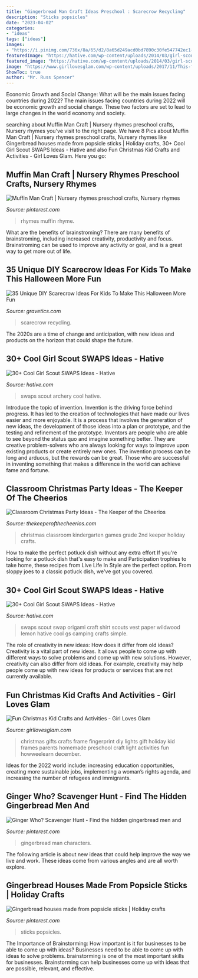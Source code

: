 ```yaml
---
title: "Gingerbread Man Craft Ideas Preschool : Scarecrow Recycling"
description: "Sticks popsicles"
date: "2023-04-02"
categories:
- "ideas"
tags: ["ideas"]
images:
- "https://i.pinimg.com/736x/8a/65/d2/8a65d249acd0bd7890c30fe547742ec1--popsicle-sticks-popsicles.jpg"
featuredImage: "https://hative.com/wp-content/uploads/2014/03/girl-scout-swaps-ideas/7-archery-set-girl-scout-swaps.jpg"
featured_image: "https://hative.com/wp-content/uploads/2014/03/girl-scout-swaps-ideas/11-origami-shirt-craft.jpg"
image: "https://www.girllovesglam.com/wp-content/uploads/2017/11/This-fingerprint-Christmas-lights-photo-frame-is-a-great-gift-kids-can-make-their-families.jpg"
ShowToc: true
author: "Mr. Russ Spencer"
---
```



Economic Growth and Social Change: What will be the main issues facing countries during 2022?
The main issues facing countries during 2022 will be economic growth and social change. These two factors are set to lead to large changes in the world economy and society.

	

		
searching about Muffin Man Craft | Nursery rhymes preschool crafts, Nursery rhymes you've visit to the right page. We have 8 Pics about Muffin Man Craft | Nursery rhymes preschool crafts, Nursery rhymes like Gingerbread houses made from popsicle sticks | Holiday crafts, 30+ Cool Girl Scout SWAPS Ideas - Hative and also Fun Christmas Kid Crafts and Activities - Girl Loves Glam. Here you go:
		
    
## Muffin Man Craft | Nursery Rhymes Preschool Crafts, Nursery Rhymes

<img loading=lazy src="https://i.pinimg.com/736x/c1/09/e8/c109e81f4c519cb0eeb5d4971b02fbb5.jpg" onerror="this.onerror=null;this.src='https://tse4.mm.bing.net/th?id=OIP.lFwvUKW6ECSfM8HFrtxSLAAAAA&amp;pid=15.1';" alt="Muffin Man Craft | Nursery rhymes preschool crafts, Nursery rhymes">

_Source: pinterest.com_

>rhymes muffin rhyme. 

	

What are the benefits of brainstroming?
There are many benefits of brainstroming, including increased creativity, productivity and focus. Brainstroming can be used to improve any activity or goal, and is a great way to get more out of life.

    
## 35 Unique DIY Scarecrow Ideas For Kids To Make This Halloween More Fun

<img loading=lazy src="https://www.gravetics.com/wp-content/uploads/2017/07/creative-recycling-ideas-for-the-garden.jpg" onerror="this.onerror=null;this.src='https://tse2.mm.bing.net/th?id=OIP.AKD4Qd4Di2xWJn2YoSBU_wHaLH&amp;pid=15.1';" alt="35 Unique DIY Scarecrow Ideas For Kids To Make This Halloween More Fun">

_Source: gravetics.com_

>scarecrow recycling. 

	

The 2020s are a time of change and anticipation, with new ideas and products on the horizon that could shape the future.

    
## 30+ Cool Girl Scout SWAPS Ideas - Hative

<img loading=lazy src="https://hative.com/wp-content/uploads/2014/03/girl-scout-swaps-ideas/7-archery-set-girl-scout-swaps.jpg" onerror="this.onerror=null;this.src='https://tse2.mm.bing.net/th?id=OIP.2liiZ2F1dJ8qdnWJQH0XkwHaJ4&amp;pid=15.1';" alt="30+ Cool Girl Scout SWAPS Ideas - Hative">

_Source: hative.com_

>swaps scout archery cool hative. 

	

Introduce the topic of invention.
Invention is the driving force behind progress. It has led to the creation of technologies that have made our lives easier and more enjoyable. It is a process that involves the generation of new ideas, the development of those ideas into a plan or prototype, and the testing and refinement of the prototype. Inventors are people who are able to see beyond the status quo and imagine something better. They are creative problem-solvers who are always looking for ways to improve upon existing products or create entirely new ones. The invention process can be long and arduous, but the rewards can be great. Those who are successful in inventing something that makes a difference in the world can achieve fame and fortune.

    
## Classroom Christmas Party Ideas - The Keeper Of The Cheerios

<img loading=lazy src="http://www.thekeeperofthecheerios.com/wp-content/uploads/2016/12/Over-20-Classroom-Christmas-Party-Ideas.jpg" onerror="this.onerror=null;this.src='https://tse1.mm.bing.net/th?id=OIP.yt0wiEclwhZYntaA-wwqCQHaOg&amp;pid=15.1';" alt="Classroom Christmas Party Ideas - The Keeper of the Cheerios">

_Source: thekeeperofthecheerios.com_

>christmas classroom kindergarten games grade 2nd keeper holiday crafts. 

	

How to make the perfect potluck dish without any extra effort
If you're looking for a potluck dish that's easy to make and Participation trophies to take home, these recipes from Live Life In Style are the perfect option. From sloppy joes to a classic potluck dish, we've got you covered.

    
## 30+ Cool Girl Scout SWAPS Ideas - Hative

<img loading=lazy src="https://hative.com/wp-content/uploads/2014/03/girl-scout-swaps-ideas/11-origami-shirt-craft.jpg" onerror="this.onerror=null;this.src='https://tse2.mm.bing.net/th?id=OIP.3KRAckdHSquikJf6TSuqWgHaJ7&amp;pid=15.1';" alt="30+ Cool Girl Scout SWAPS Ideas - Hative">

_Source: hative.com_

>swaps scout swap origami craft shirt scouts vest paper wildwood lemon hative cool gs camping crafts simple. 

	

The role of creativity in new ideas: How does it differ from old ideas?
Creativity is a vital part of new ideas. It allows people to come up with different ways to solve problems and come up with new solutions. However, creativity can also differ from old ideas. For example, creativity may help people come up with new ideas for products or services that are not currently available.

    
## Fun Christmas Kid Crafts And Activities - Girl Loves Glam

<img loading=lazy src="https://www.girllovesglam.com/wp-content/uploads/2017/11/This-fingerprint-Christmas-lights-photo-frame-is-a-great-gift-kids-can-make-their-families.jpg" onerror="this.onerror=null;this.src='https://tse3.mm.bing.net/th?id=OIP.5kiwF5GCHr8fAYA2u_OPgAHaHa&amp;pid=15.1';" alt="Fun Christmas Kid Crafts and Activities - Girl Loves Glam">

_Source: girllovesglam.com_

>christmas gifts crafts frame fingerprint diy lights gift holiday kid frames parents homemade preschool craft light activities fun howweelearn december. 

	

Ideas for the 2022 world include: increasing education opportunities, creating more sustainable jobs, implementing a woman’s rights agenda, and increasing the number of refugees and immigrants.

    
## Ginger Who? Scavenger Hunt - Find The Hidden Gingerbread Men And

<img loading=lazy src="https://i.pinimg.com/736x/46/5b/5a/465b5ae3daec1e7f1366bf56f8ebd5a2.jpg" onerror="this.onerror=null;this.src='https://tse4.mm.bing.net/th?id=OIP.bsJjpX-RpC3R6i8UsIvGNgHaJ3&amp;pid=15.1';" alt="Ginger Who? Scavenger Hunt - Find the hidden gingerbread men and">

_Source: pinterest.com_

>gingerbread man characters. 

	

The following article is about new ideas that could help improve the way we live and work. These ideas come from various angles and are all worth explore.

    
## Gingerbread Houses Made From Popsicle Sticks | Holiday Crafts

<img loading=lazy src="https://i.pinimg.com/736x/8a/65/d2/8a65d249acd0bd7890c30fe547742ec1--popsicle-sticks-popsicles.jpg" onerror="this.onerror=null;this.src='https://tse2.mm.bing.net/th?id=OIP.XQ3LmHPx5rTpsI2Vs2oXLQHaNK&amp;pid=15.1';" alt="Gingerbread houses made from popsicle sticks | Holiday crafts">

_Source: pinterest.com_

>sticks popsicles. 

	

The Importance of Brainstorming: How important is it for businesses to be able to come up with ideas?
Businesses need to be able to come up with ideas to solve problems. brainstorming is one of the most important skills for businesses. Brainstorming can help businesses come up with ideas that are possible, relevant, and effective.

